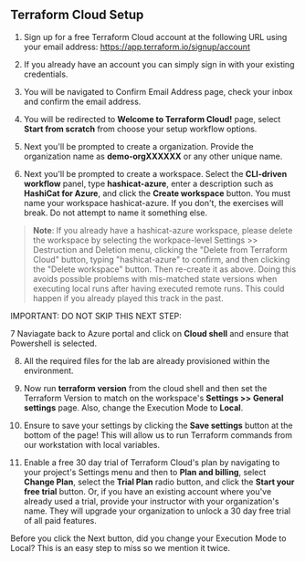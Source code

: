 ## Terraform Cloud Setup

1. Sign up for a free Terraform Cloud account at the following URL using your email address:
   https://app.terraform.io/signup/account

2. If you already have an account you can simply sign in with your existing credentials.

3. You will be navigated to Confirm Email Address page, check your inbox and confirm the email address.

4. You will be redirected to **Welcome to Terraform Cloud!** page, select **Start from scratch** from choose your setup workflow options.

5. Next you'll be prompted to create a organization. Provide the organization name as **demo-orgXXXXXX** or any other unique name.

6. Next you'll be prompted to create a workspace. Select the **CLI-driven workflow** panel, type **hashicat-azure**, enter a description such as **HashiCat for Azure**, and click the **Create workspace** button. You must name your workspace hashicat-azure. If you don't, the exercises will break. Do not attempt to name it something else.

 >**Note**: If you already have a hashicat-azure workspace, please delete the workspace by selecting the workpace-level Settings >> Destruction and Deletion menu, clicking the "Delete from Terraform Cloud" button, typing "hashicat-azure" to confirm, and then clicking the "Delete workspace" button. Then re-create it as above. Doing this avoids possible problems with mis-matched state versions when executing local runs after having executed remote runs. This could happen if you already played this track in the past.

IMPORTANT: DO NOT SKIP THIS NEXT STEP:

7 Naviagate back to Azure portal and click on **Cloud shell** and ensure that Powershell is selected.

8. All the required files for the lab are already provisioned within the environment.
 
9. Now run **terraform version** from the cloud shell and then set the Terraform Version to match on the workspace's **Settings >> General settings** page.
Also, change the Execution Mode to **Local**.

8. Ensure to save your settings by clicking the **Save settings** button at the bottom of the page! This will allow us to run Terraform commands from our workstation with local variables.

9. Enable a free 30 day trial of Terraform Cloud's plan by navigating to your project's Settings menu and then to **Plan and billing**, select **Change Plan**, select the **Trial Plan** radio button, and click the **Start your free trial** button.
Or, if you have an existing account where you've already used a trial, provide your instructor with your organization's name. They will upgrade your organization to unlock a 30 day free trial of all paid features.

Before you click the Next button, did you change your Execution Mode to Local? This is an easy step to miss so we mention it twice.
